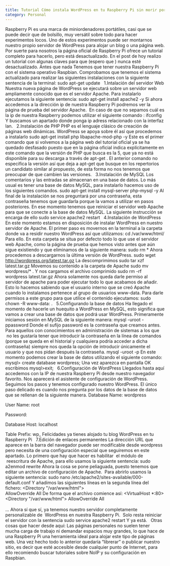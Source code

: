 ```yaml
---
title: Tutorial Cómo instala WordPress en tu Raspberry Pi sin morir por tutorial obsoleto
category: Personal
---
```


Raspberry Pi es una marca de miniordenadores portátiles, casi que se puede decir que de bolsillo, muy versátil sobre todo para hacer experimentos locos. Uno de estos experimentos puede ser montarnos nuestro propio servidor de WordPress para alojar un blog o una página web. Por suerte para nosotros la página oficial de Raspberry Pi ofrece un tutorial completo para hacerlo, pero está desactualizado. En el post de hoy realizo un tutorial con algunas claves para que (espero que ) nunca esté desactualizado.
Antes que nada
Tenemos que tener nuestra Raspberry Pi con el sistema operativo Raspbian.
Comprobamos que tenemos el sistema actualizado para realizar las siguientes instalaciones con la siguiente sentencia de la terminal:
sudo apt-get update
 
1.Intalación del servidor Web
Nuestra nueva página de WordPress se ejecutará sobre un servidor web ampliamente conocido que es el servidor Apache. Para instalarlo ejecutamos la siguiente sentencia:
sudo apt-get install apache2 -y
Si ahora accedemos a la dirección ip de nuestra Raspberry Pi podremos ver la página de prueba del servidor Apache.  En caso de que no sepamos cuál es la ip de nuestra Raspberry podemos utilizar el siguiente comando :
ifconfig
Y buscamos un apartado donde ponga ip adress relacionado con la interfaz lan.
 
2.Instalación de PHP
PHP es el lenguaje clásico de creación de páginas web dinámicas. WordPress se apoya sobre él así que procedemos a instalarlo
sudo apt-get install php libapache-mod-php -y
Este es el primer comando que si volvemos a la página web del tutorial oficial ya se ha quedado desfasado puesto que en la página oficial indica explícitamente en este comando que la versión de PHP que busca es la 5, que ya no está disponible para su descarga a través de apt-get . El anterior comando no especifica la versión así que deja a apt-get que busque en los repertorios un candidato similar al propuesto, de esta forma no nos tenemos que preocupar de que cambien las versiones.
 
3.Instalación de MySQL
Los comentarios y las entradas se almacenan en una base de datos. Lo más usual es tener una base de datos MySQL, para instalarlo hacemos uso de los siguientes comandos.
sudo apt-get install mysql-server php-mysql -y
Al final de la instalación se nos preguntará por una contraseña, esta contraseña tenemos que guardarla porque la vamos a utilizar en pasos posteriores. En ese momento tenemos que reiniciar el servidor web Apache para que se conecte a la base de datos MySQL. La siguiente instrucción se encarga de ello
sudo service apache2 restart
 
4.Instalación de WordPress
En este momento estamos en disposición de instalar WordPress en nuestro servidor de Apache. El primer paso es movernos en la terminal a la carpeta donde va a residir nuestro WordPress así que utilizamos:
cd /var/www/html/
Para ello. En esta carpeta se situa por defecto todo lo que use el servidor web Apache, como la página de prueba que hemos visto antes que aún sigue existiendo y que eliminamos de la siguiente manera:
sudo rm *
Ahora procedemos a descargarnos la última versión de WordPress.
sudo wget http://wordpress.org/latest.tar.gz
La descomprimimos
sudo tar xzf latest.tar.gz
Movemos su contenido a la carpeta de Apache
sudo mv wordpress/* .
Y nos cargamos el archivo comprimido
sudo rm -rf wordpress latest.tar.gz
Ahora solamente nos queda darle permiso al servidor de apache para poder ejecutar todo lo que acabamos de añadir. Esto lo hacemos sabiendo que el usuario interno que se creó Apache cuando lo instalamos pertenece al grupo de usuarios www-data. Para darle permisos a este grupo para que utilice el contenido ejecutamos:
sudo chown -R www-data: .
 
5.Configurando la base de datos
Ha llegado el momento de hacerle un huequito a WordPress en MySQL, esto significa que vamos a crear una base de datos que podrá usar WordPress. Primeramente iniciamos sesión en MySQL de la siguiente manera:
mysql -uroot -ppassword
Donde el sufijo password es la contraseña que creamos antes. Para aquellos con conocimientos en administración de sistemas a los que  no les gustaría tener que introducir la contraseña en la línea de comandos (porque se queda en el historial y cualquiera podría acceder a dicha contraseña) siempre nos queda la opción de introducir únicamente el usuario y que nos pidan después la contraseña.
mysql -uroot -p
En este momento podemos crear la base de datos utilizando el siguiente comando:
mysql> create database wordpress;
Una vez aparezca en pantalla OK escribimos
mysql>exit;
 
6.Configuración de WordPress
Llegados hasta aquí accedemos con la IP de nuestra Raspberry Pi desde nuestro navegador favorito. Nos aparecerá el asistente de configuración de WordPress. Seguimos los pasos y tenemos configurado nuestro WordPress.
El único paso delicado es cuando nos pregunta por los datos de la base de datos que se rellenan de la siguiente manera.
Database Name:      wordpress

User Name:          root

Password:           <YOUR PASSWORD>

Database Host:      localhost

Table Prefix:       wp_
Felicidades ya tienes alojado tu blog WordPress en tu Raspberry Pi
 
7.Edición de enlaces permanentes 
La dirección URL que aparece en la barra del navegador puede ser modificable desde wordpress pero necesita de una configuración especial que seguiremos en este apartado.
Lo primero que hay que hacer es habilitar  el módulo de  reescritura de Apache, para ello usamos la siguiente sentencia:
sudo a2enmod rewrite
Ahora la cosa se pone peliaguada, puesto tenemos que editar un archivo de configuración de Apache.  Para abrirlo usamos la siguiente sentencia:
sudo nano /etc/apache2/sites-available/000-default.conf
Y añadimos las siguientes líneas en la segunda línea del fichero:
<Directory "/var/www/html">    
    AllowOverride All
</Directory>
De forma que el archivo comience así:
<VirtualHost *:80>    
    <Directory "/var/www/html">
        AllowOverride All    
    </Directory>    
...
Ahora sí que sí, ya tenemos nuestro servidor completamente personalizable de  WordPress en nuestra Raspberry Pi.  Solo resta reiniciar el servidor con la sentencia
sudo service apache2 restart
Y ya está.
 
Otras cosas que hacer desde aquí:
Las páginas personales no suelen tener mucha carga de trabajo ni demandar espacios muy grandes, lo que hace de una Raspberry Pi una herramienta ideal para alojar este tipo de páginas web. Una vez hecho todo lo anterior quedaría “librerar” o publicar nuestro sitio, es decir que esté accesible desde cualquier punto de Internet, para ello recomiendo buscar tutoriales sobre NoIP y su configuración en Raspbian.
 
